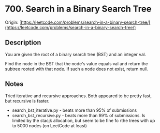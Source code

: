 # 700. Search in a Binary Search Tree
Origin: [https://leetcode.com/problems/search-in-a-binary-search-tree/](https://leetcode.com/problems/search-in-a-binary-search-tree/)

## Description
You are given the root of a binary search tree (BST) and an integer val.

Find the node in the BST that the node's value equals val and return the subtree rooted with that node. If such a node does not exist, return null.

## Notes
Tried iterative and recursive approaches. Both appeared to be pretty fast, but recursive is faster.
* search_bst_iterative.py - beats more than 95% of submissions
* search_bst_recursive.py - beats more than 99% of submissions. Is limited by the stacjk allocation, but seem to be fine fo rthe trees with up to 5000 nodes (on LeetCode at least) 
